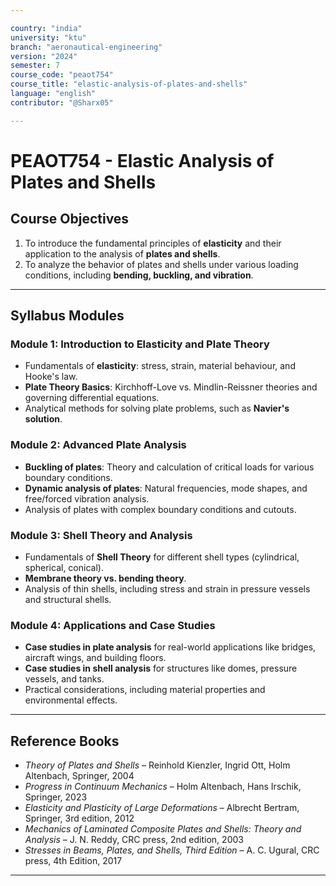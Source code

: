 ```yaml
---

country: "india"
university: "ktu"
branch: "aeronautical-engineering"
version: "2024"
semester: 7
course_code: "peaot754"
course_title: "elastic-analysis-of-plates-and-shells"
language: "english"
contributor: "@Sharx05"

---
```


# PEAOT754 - Elastic Analysis of Plates and Shells

## Course Objectives

1.  To introduce the fundamental principles of **elasticity** and their application to the analysis of **plates and shells**.
2.  To analyze the behavior of plates and shells under various loading conditions, including **bending, buckling, and vibration**.

---

## Syllabus Modules

### Module 1: Introduction to Elasticity and Plate Theory

-   Fundamentals of **elasticity**: stress, strain, material behaviour, and Hooke's law.
-   **Plate Theory Basics**: Kirchhoff-Love vs. Mindlin-Reissner theories and governing differential equations.
-   Analytical methods for solving plate problems, such as **Navier's solution**.

### Module 2: Advanced Plate Analysis

-   **Buckling of plates**: Theory and calculation of critical loads for various boundary conditions.
-   **Dynamic analysis of plates**: Natural frequencies, mode shapes, and free/forced vibration analysis.
-   Analysis of plates with complex boundary conditions and cutouts.

### Module 3: Shell Theory and Analysis

-   Fundamentals of **Shell Theory** for different shell types (cylindrical, spherical, conical).
-   **Membrane theory vs. bending theory**.
-   Analysis of thin shells, including stress and strain in pressure vessels and structural shells.

### Module 4: Applications and Case Studies

-   **Case studies in plate analysis** for real-world applications like bridges, aircraft wings, and building floors.
-   **Case studies in shell analysis** for structures like domes, pressure vessels, and tanks.
-   Practical considerations, including material properties and environmental effects.

---

## Reference Books

-   *Theory of Plates and Shells* – Reinhold Kienzler, Ingrid Ott, Holm Altenbach, Springer, 2004
-   *Progress in Continuum Mechanics* – Holm Altenbach, Hans Irschik, Springer, 2023
-   *Elasticity and Plasticity of Large Deformations* – Albrecht Bertram, Springer, 3rd edition, 2012
-   *Mechanics of Laminated Composite Plates and Shells: Theory and Analysis* – J. N. Reddy, CRC press, 2nd edition, 2003
-   *Stresses in Beams, Plates, and Shells, Third Edition* – A. C. Ugural, CRC press, 4th Edition, 2017

---
